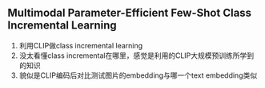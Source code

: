 ## Multimodal Parameter-Efficient Few-Shot Class Incremental Learning
1. 利用CLIP做class incremental learning
2. 没太看懂class incremental在哪里，感觉是利用的CLIP大规模预训练所学到的知识
3. 貌似是CLIP编码后对比测试图片的embedding与哪一个text embedding类似